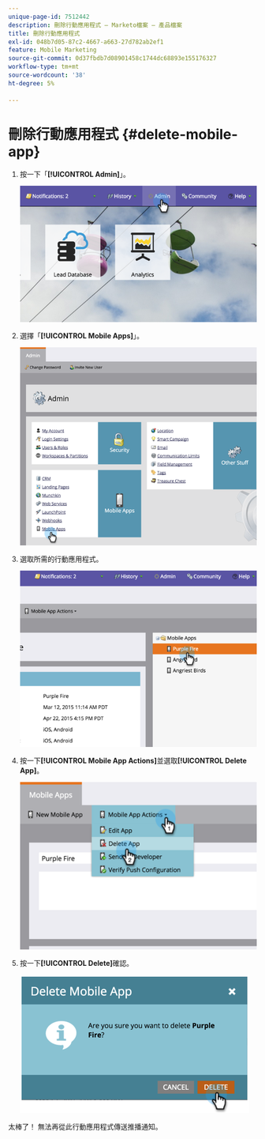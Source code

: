 ```yaml
---
unique-page-id: 7512442
description: 刪除行動應用程式 — Marketo檔案 — 產品檔案
title: 刪除行動應用程式
exl-id: 048b7d05-87c2-4667-a663-27d782ab2ef1
feature: Mobile Marketing
source-git-commit: 0d37fbdb7d08901458c1744dc68893e155176327
workflow-type: tm+mt
source-wordcount: '38'
ht-degree: 5%

---
```


# 刪除行動應用程式 {#delete-mobile-app}

1. 按一下「**[!UICONTROL Admin]**」。

   ![](assets/image2015-4-22-16-3a12-3a32.png)

1. 選擇「**[!UICONTROL Mobile Apps]**」。

   ![](assets/image2015-4-22-16-3a14-3a29.png)

1. 選取所需的行動應用程式。

   ![](assets/image2015-4-22-17-3a22-3a11.png)

1. 按一下&#x200B;**[!UICONTROL Mobile App Actions]**&#x200B;並選取&#x200B;**[!UICONTROL Delete App]**。

   ![](assets/image2015-4-22-17-3a21-3a51.png)

1. 按一下&#x200B;**[!UICONTROL Delete]**&#x200B;確認。

   ![](assets/image2015-4-22-17-3a23-3a18.png)

太棒了！ 無法再從此行動應用程式傳送推播通知。
